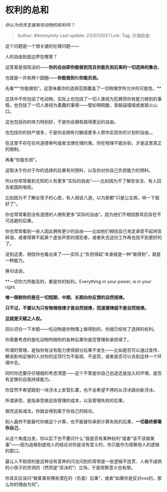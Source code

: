 # 权利的总和
*你认为你天生就有吃动物的权利吗？*

> Author: #Anonymity
> Last update: *23/07/2021*
> Link:
> Tag:
> 沙海拾金:

这个问题是一个很关键的伦理问题——

人的自由到底边界在哪里？

这答案是很简洁的——**你的自由即你能做到而且你能负担后果的一切选择的集合**。

也就是一共有两个圆圈——**你能做到**和**你能负担。**

先看**“你能做到”。这意味着你的选择范围覆盖了一切物理学所允许的可能性。**

这其中不但包括了吃动物，实际上也包括了一切人类视为犯罪而你有能力做到的事情。也包括了一切人类视为愚蠢的事情——譬如喝硫酸，拿脑袋撞墙或者跳火山口。

这也包括你的体力特别好，于是你会拥有跳得更远的自由。

也包括你的财产很多，于是你会拥有付酬请更多人帮你实现你的计划的自由。。

在这里不存在任何道德审判或者法律伦理约束。你在物理不能办到，才是这里真正的限制。

再看“你能负担”。

这取决于你对于你的选择的后果有何预料，以及你对你自己负担能力的预料。

所以你常常看到无知的人有更多“实际的自由”——比如因为不了解安全法，有人回去偷国防电缆。

比如因为不了解女孩子的心思，有人胡说八道，以为那都“只是公主病，哄一下就好了”。

你也常常看到没有道德的人拥有更多“实际的自由”。因为他们不相信那背后存在不可逃避的后果。

你也常常看到一些人因此拥有更少的自由——比如他们相信自己肯定承受不起闲言碎语，或者得罪不起某个虚张声势的侵犯者，或者失去这份工作再也找不到更好的了。

说到这里，相信你也看出来了——实际上“负担得起”本身就是一种“做得到”，就是一种能力。

换句话说，

**一切你力所能及的，都是你的权利。Everything in your power, is in your right.

**唯一限制你的是在一切短期、中期、长期向你反馈的自然规律。**

**只不过，不要以为只有物理规律才是自然规律，而道德律就不是自然规律。**

**这就是天赋之人权。**

回头切合一下本题——吃动物是你物理上做得到的，你就已经有了选择的权利。

你需要考虑的是吃动物所随附的各种后果你是否管理和承担得了。

所谓的管理，是指你有没有能力使得部分后果不发生——比如是否可以通过宣传、解说影响足够的人对你的这项行为不敌视、不追究，或者是否可以去到这样一个环境中去。

同时你还要仔仔细细的考虑清楚——这个不管是你自己创造还是加入的环境，是否有足够的自我持续能力。

你显然不希望跳到一块浮冰上安营扎寨，也不会希望不停的从浮冰跳向新浮冰。

所谓承受，是指承受做这些管理的成本，以及管理失败的后果。

做完这些减法，你就会得到属于你自己的结论。

别人最终不能替代你做这个计算，也不能替你承担计算失败的后果，**一切最终都看你自己**。

从这个角度出发，你以后下也不要问什么“我是否有某种权利”或者“该不该做某事”——因为追根到底他人的结论对你是没有意义的，你只能作为观察他人的逻辑的窗口。

最让人不耐烦的是这种没有营养的问法问到的常常是一些逻辑不连贯、人格不成熟的小孩子的空洞的（然而是“坚决的”）立场。于是观察意义也有限。

你其实应该问“做某事有哪些潜在的（负面）后果”，或者“如果你是反对xxx的，那么你的理由为何”。
